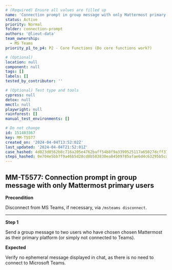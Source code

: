 ```yaml
---
# (Required) Ensure all values are filled up
name: 'Connection prompt in group message with only Mattermost primary users'
status: Active
priority: Normal
folder: connection-prompt
authors: '@lieut-data'
team_ownership:
  - MS Teams
priority_p1_to_p4: P2 - Core Functions (Do core functions work?)

# (Optional)
location: null
component: null
tags: []
labels: []
tested_by_contributor: ''

# (Optional) Test type and tools
cypress: null
detox: null
mmctl: null
playwright: null
rainforest: []
manual_test_environments: []

# Do not change
id: 151403367
key: MM-T5577
created_on: '2024-04-04T13:52:02Z'
last_updated: '2024-04-04T21:52:01Z'
case_hashed: 4d823d8562b8c716a205e4762baff54b8f9a3399525117a65027dcff37868c796c23ca9ffa0b2323d8de9b750473e91e
steps_hashed: 0e704e5bb7f9a46b5d28cd8b583830ea84509785afae6d4c63295b5caa93d0d920886c06e2b4845bdca787d57e712e55
---
```


<!-- (Auto-generated) Based on frontmatter's "key" and "name" -->

## MM-T5577: Connection prompt in group message with only Mattermost primary users

**Precondition**

Disconnect from MS Teams, if necessary, via `/msteams disconnect`.

---

**Step 1**

Send a group message to two users who have chosen chosen Mattermost as their primary platform (or simply not connected to Teams).

**Expected**

Verify no ephemeral message displayed in chat, as there is no need to connect to Microsoft Teams.
